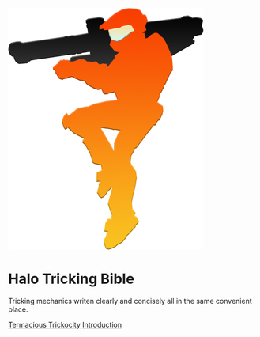 <!-- _coverpage.md -->

![logo](_media/logo.png)

# Halo Tricking Bible

</small>Tricking mechanics writen clearly and concisely all in the same convenient place.</small>

[Termacious Trickocity](https://www.youtube.com/user/TermaciousTrickocity)
[Introduction](#Introduction)